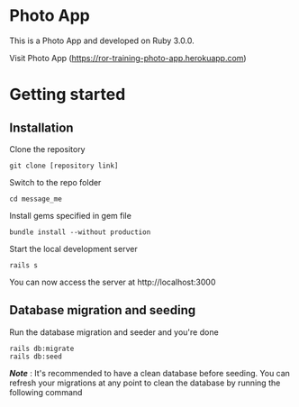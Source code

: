 # Photo App

This is a Photo App and developed on Ruby 3.0.0. 

Visit Photo App (https://ror-training-photo-app.herokuapp.com)

# Getting started

## Installation

Clone the repository

    git clone [repository link]

Switch to the repo folder

    cd message_me

Install gems specified in gem file

    bundle install --without production
    
Start the local development server

    rails s

You can now access the server at http://localhost:3000

## Database migration and seeding

Run the database migration and seeder and you're done

    rails db:migrate
    rails db:seed

***Note*** : It's recommended to have a clean database before seeding. You can refresh your migrations at any point to clean the database by running the following command